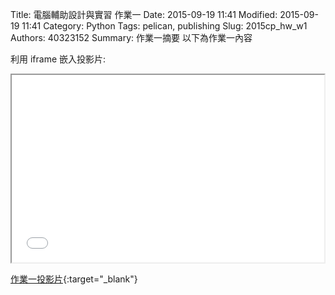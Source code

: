 Title: 電腦輔助設計與實習 作業一
Date: 2015-09-19 11:41
Modified: 2015-09-19 11:41
Category: Python
Tags: pelican, publishing
Slug: 2015cp_hw_w1
Authors: 40323152
Summary: 作業一摘要
以下為作業一內容

利用 iframe 嵌入投影片:

<iframe src="40323156_cp_w1_p.html" width="500" height="300"></iframe>

[作業一投影片](simplest.html){:target="_blank"}


